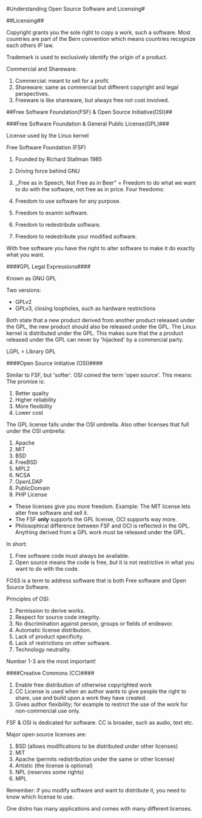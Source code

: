 #Understanding Open Source Software and Licensing#

##Licensing##

Copyright grants you the sole right to copy a work, such a software. Most countries are part of the Bern convention which means countries recognize each others IP law.

Trademark is used to exclusively identify the origin of a product.

Commercial and Shareware:

1. Commercial: meant to sell for a profit.
2. Shareware: same as commercial but different copyright and legal perspectives.
3. Freeware is like shareware, but always free not cost involved.

##Free Software Foundation(FSF) & Open Source Initiative(OSI)##

###Free Software Foundation & General Public License(GPL)###

License used by the Linux kernel  

Free Software Foundation (FSF)
1. Founded by Richard Stallman 1985
2. Driving force behind GNU
3. ,,Free as in Speech, Not Free as in Beer" = Freedom to do what we want to do with the software, not free as in price. Four freedoms:

  1. Freedom to use software for any purpose.
  2. Freedom to examin software.
  3. Freedom to redestribute software.
  4. Freedom to redestribute your modified software.

With free software you have the right to alter software to make it do exactly what you want.

####GPL Legal Expressions####

Known as GNU GPL

Two versions:
* GPLv2
* GPLv3, closing loopholes, such as hardware restrictions

Both state that a new product derived from another product released under the GPL, the new product should also be released under the GPL. The Linux kernel is distributed under the GPL. This makes sure that the a product released under the GPL can never by 'hijacked' by a commercial party.

LGPL = Library GPL

####Open Source Initiative (OSI)####

Similar to FSF, but 'softer'. OSI coined the term 'open source'. This means:
The promise is:
1. Better quality
2. Higher reliability
3. More flexibility
4. Lower cost

The GPL license falls under the OSI umbrella. Also other licenses that full under the OSI umbrella:
1. Apache
2. MIT
3. BSD
4. FreeBSD
5. MPL2
6. NCSA
7. OpenLDAP
8. PublicDomain
9. PHP License

* These licenses give you more freedom. Example: The MIT license lets alter free software and sell it.
* The FSF **only** supports the GPL license, OCI supports way more.
* Philosophical difference between FSF and OCI is reflected in the GPL. Anything derived from a GPL work must be released under the GPL.

In short:
1. Free software code must always be available.
2. Open source means the code is free, *but* it is not restrictive in what you want to do with the code.

FOSS is a term to address software that is both Free software and Open Source Software.

Principles of OSI:
1. Permission to derive works.
2. Respect for source code integrity.
3. No discrimination against person, groups or fields of endeavor.
4. Automatic license distribution.
5. Lack of product specificity.
6. Lack of restrictions on other software.
7. Technology neutrality.

Number 1-3 are the most important!

####Creative Commons (CC)####
1. Enable free distribution of otherwise copyrighted work
2. CC License is used when an author wants to give people the right to share, use and build upon a work they have created.
3. Gives author flexibility; for example to restrict the use of the work for non-commercial use only.

FSF & OSI is dedicated for software. CC is broader, such as audio, text etc.

Major open source licenses are:
1. BSD (allows modifications to be distributed under other licenses)
2. MIT 
3. Apache (permits redistribution under the same or other license)
4. Artistic (the license is optional)
5. NPL (reserves some rights)
6. MPL

Remember: if you modify software and want to distribute it, you need to know which license to use.

One distro has many applications and comes with many different licenses.
